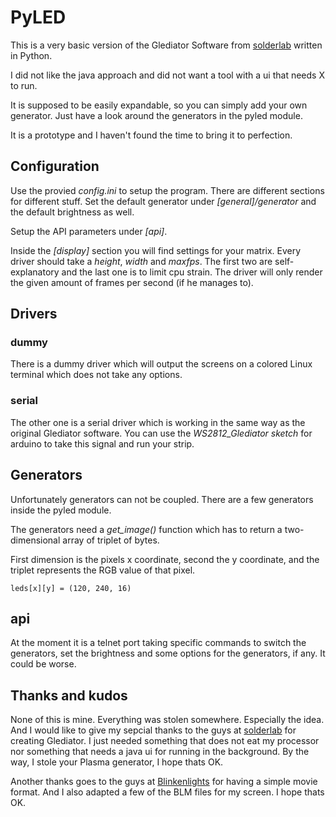 # PyLED

This is a very basic version of the Glediator Software from [solderlab](http://www.solderlab.de) written in Python.

I did not like the java approach and did not want a tool with a ui that needs X
to run.

It is supposed to be easily expandable, so you can simply add your own generator.
Just have a look around the generators in the pyled module.

It is a prototype and I haven't found the time to bring it to perfection.

## Configuration

Use the provied *config.ini* to setup the program. There are different sections
for different stuff. Set the default generator under *[general]/generator* and the
default brightness as well.

Setup the API parameters under *[api]*.

Inside the *[display]* section you will find settings for your matrix. Every
driver should take a *height*, *width* and *maxfps*. The first two are
self-explanatory and the last one is to limit cpu strain. The driver will only
render the given amount of frames per second (if he manages to).

## Drivers

### dummy
There is a dummy driver which will output the screens on a colored Linux terminal
which does not take any options.

### serial
The other one is a serial driver which is working in the same way as the original
Glediator software. You can use the *WS2812_Glediator sketch* for arduino to take this
signal and run your strip.

## Generators

Unfortunately generators can not be coupled. There are a few generators inside
the pyled module.

The generators need a *get_image()* function which has to return a two-dimensional
array of triplet of bytes.

First dimension is the pixels x coordinate, second the y coordinate, and the triplet
represents the RGB value of that pixel.

    leds[x][y] = (120, 240, 16)

## api

At the moment it is a telnet port taking specific commands to switch the generators,
set the brightness and some options for the generators, if any. It could be worse.

## Thanks and kudos

None of this is mine. Everything was stolen somewhere. Especially the idea. And
I would like to give my sepcial thanks to the guys at [solderlab](http://www.solderlab.de)
for creating Glediator. I just needed something that does not eat my processor
nor something that needs a java ui for running in the background. By the way, I
stole your Plasma generator, I hope thats OK.

Another thanks goes to the guys at [Blinkenlights](http://blinkenlights.de) for
having a simple movie format. And I also adapted a few of the BLM files for my
screen. I hope thats OK.
